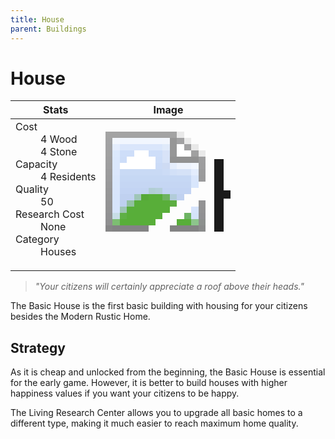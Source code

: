 ```yaml
---
title: House
parent: Buildings
---
```

# House

[//]: # (Pre-generated content)
<table><thead><tr><th>Stats</th><th>Image</th></tr></thead><tbody><tr><td><dl><dt>Cost</dt><dd>4 Wood<br>4 Stone</dd><dt>Capacity</dt><dd>4 Residents</dd><dt>Quality</dt><dd>50</dd><dt>Research Cost</dt><dd>None</dd><dt>Category</dt><dd>Houses</dd></dl></td><td><style>.building-image {width: 200px;height: 200px;overflow: hidden;position: relative;}.building-image img {image-rendering: pixelated;object-fit: none;transform: scale(10);transform-origin: left top;position: absolute;left: 0;top: 0;}</style><div class="building-image"><img style="object-position: -948px -889px;" src="https://tfe2-wiki.github.io/assets/sprites.png" alt="House Back"><img style="object-position: -926px -889px;" src="https://tfe2-wiki.github.io/assets/sprites.png" alt="House"></div></td></tr></tbody></table><blockquote><i>"Your citizens will certainly appreciate a roof above their heads."</i></blockquote>

The Basic House is the first basic building with housing for your citizens besides the Modern Rustic Home.

## Strategy

As it is cheap and unlocked from the beginning, the Basic House is essential for the early game. However, it is better to build houses with higher happiness values if you want your citizens to be happy.

The Living Research Center allows you to upgrade all basic homes to a different type, making it much easier to reach maximum home quality.
